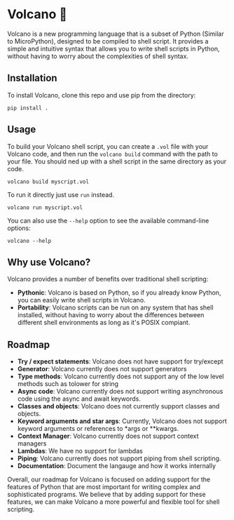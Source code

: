 # Volcano 🌋

Volcano is a new programming language that is a subset of Python (Similar to MicroPython), designed to be compiled to shell script. It provides a simple and intuitive syntax that allows you to write shell scripts in Python, without having to worry about the complexities of shell syntax.

## Installation

To install Volcano, clone this repo and use pip from the directory:

```
pip install .
```

## Usage

To build your Volcano shell script, you can create a `.vol` file with your Volcano code, and then run the `volcano build` command with the path to your file. You should ned up with a shell script in the same directory as your code.

```
volcano build myscript.vol
```

To run it directly just use `run` instead.

```
volcano run myscript.vol
```

You can also use the `--help` option to see the available command-line options:

```
volcano --help
```

## Why use Volcano?

Volcano provides a number of benefits over traditional shell scripting:

- **Pythonic**: Volcano is based on Python, so if you already know Python, you can easily write shell scripts in Volcano.
- **Portability**: Volcano scripts can be run on any system that has shell installed, without having to worry about the differences between different shell environments as long as it's POSIX compiant.

## Roadmap

- **Try / expect statements**: Volcano does not have support for try/except
- **Generator**: Volcano currently does not support generators
- **Type methods**: Volcano currently does not support any of the low level methods such as tolower for string
- **Async code**: Volcano currently does not support writing asynchronous code using the async and await keywords.
- **Classes and objects**: Volcano does not currently support classes and objects.
- **Keyword arguments and star args**: Currently, Volcano does not support keyword arguments or references to *args or **kwargs.
- **Context Manager**: Volcano currently does not support context managers
- **Lambdas**: We have no support for lambdas
- **Piping**: Volcano currently does not support piping from shell scripting.
- **Documentation**: Document the langauge and how it works internally

Overall, our roadmap for Volcano is focused on adding support for the features of Python that are most important for writing complex and sophisticated programs. We believe that by adding support for these features, we can make Volcano a more powerful and flexible tool for shell scripting.